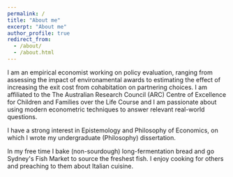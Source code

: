 ```yaml
---
permalink: /
title: "About me"
excerpt: "About me"
author_profile: true
redirect_from: 
  - /about/
  - /about.html
---
```


I am an empirical economist working on policy evaluation, ranging from assessing the impact of environamental awards to estimating the effect of increasing the exit cost from cohabitation on partnering choices. I am affiliated to the The Australian Research Council (ARC) Centre of Excellence for Children and Families over the Life Course and I am passionate about using modern econometric techniques to answer relevant real-world questions. 

I have a strong interest in Epistemology and Philosophy of Economics, on which I wrote my undergraduate (Philosophy) dissertation. 

In my free time I bake (non-sourdough) long-fermentation bread and go Sydney's Fish Market to source the freshest fish. I enjoy cooking for others and preaching to them about Italian cuisine.
